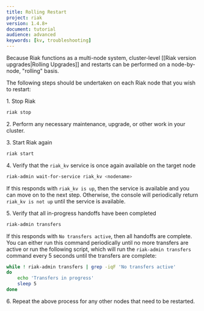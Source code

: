 ```yaml
---
title: Rolling Restart
project: riak
version: 1.4.8+
document: tutorial
audience: advanced
keywords: [kv, troubleshooting]
---
```


Because Riak functions as a multi-node system, cluster-level [[Riak version upgrades|Rolling Upgrades]] and restarts can be performed on a node-by-node, "rolling" basis.

The following steps should be undertaken on each Riak node that you wish to restart:

1\. Stop Riak

```bash
riak stop
```

2\. Perform any necessary maintenance, upgrade, or other work in your cluster.

3\. Start Riak again

```bash
riak start
```

4\. Verify that the `riak_kv` service is once again available on the target node

```bash
riak-admin wait-for-service riak_kv <nodename>
```

If this responds with `riak_kv is up`, then the service is available and you can move on to the next step. Otherwise, the console will periodically return `riak_kv is not up` until the service is available.

5\. Verify that all in-progress handoffs have been completed

```bash
riak-admin transfers
```

If this responds with `No transfers active`, then all handoffs are complete. You can either run this command periodically until no more transfers are active or run the following script, which will run the `riak-admin transfers` command every 5 seconds until the transfers are complete:

```bash
while ! riak-admin transfers | grep -iqF 'No transfers active'
do
    echo 'Transfers in progress'
    sleep 5
done
```

6\. Repeat the above process for any other nodes that need to be restarted.
